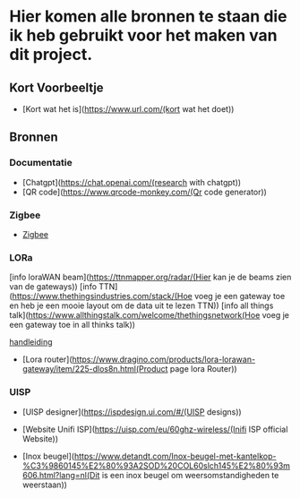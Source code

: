 # Hier komen alle bronnen te staan die ik heb gebruikt voor het maken van dit project.


## Kort Voorbeeltje
- [Kort wat het is](https://www.url.com/(kort wat het doet))

## Bronnen

### Documentatie

- [Chatgpt](https://chat.openai.com/(research with chatgpt))
- [QR code](https://www.qrcode-monkey.com/(Qr code generator))

### Zigbee

- [Zigbee](https://reolink.com/blog/zigbee-range/#what-is-the-range-of-zigbee- (Range Zigbee))
### LORa
[info loraWAN beam](https://ttnmapper.org/radar/(Hier kan je de beams zien van de gateways))
[info TTN](https://www.thethingsindustries.com/stack/(Hoe voeg je een gateway toe en heb je een mooie layout om de data uit te lezen TTN))
[info all things talk](https://www.allthingstalk.com/welcome/thethingsnetwork(Hoe voeg je een gateway toe in all thinks talk))


[handleiding](http://wiki.dragino.com/xwiki/bin/view/Main/User%20Manual%20for%20All%20Gateway%20models/DLOS8N/())

- [Lora router](https://www.dragino.com/products/lora-lorawan-gateway/item/225-dlos8n.html(Product page lora Router))

### UISP
- [UISP designer](https://ispdesign.ui.com/#/(UISP designs))
- [Website Unifi ISP](https://uisp.com/eu/60ghz-wireless/(Inifi ISP official Website))

- [Inox beugel](https://www.detandt.com/Inox-beugel-met-kantelkop-%C3%9860145%E2%80%93A2SOD%20COL60slch145%E2%80%93m606.html?lang=nl(Dit is een inox beugel om weersomstandigheden te weerstaan))

